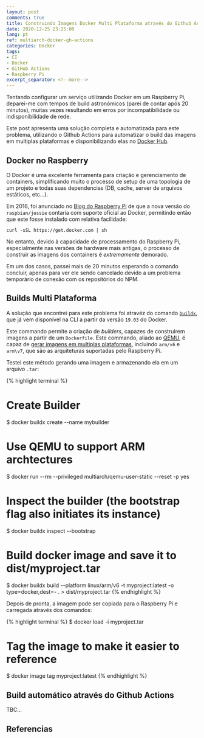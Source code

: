 ```yaml
---
layout: post
comments: true
title: Construindo Imagens Docker Multi Plataforma através do Github Actions
date: 2020-12-25 23:25:00
lang: pt
ref: multiarch-docker-gh-actions
categories: Docker
tags:
- CI
- Docker
- GitHub Actions
- Raspberry Pi  
excerpt_separator: <!--more-->
---
```


Tentando configurar um serviço utilizando Docker em um Raspberry Pi, deparei-me
com tempos de build astronómicos (parei de contar após 20 minutos), muitas
vezes resultando em erros por incompatibilidade ou indisponibilidade de rede.

Este post apresenta uma solução completa e automatizada para este problema,
utilizando o Github Actions para automatizar o build das imagens em multiplas
plataformas e disponibilizando elas no [Docker Hub][docker-hub].

<!--more-->

## Docker no Raspberry ##

O Docker é uma excelente ferramenta para criação e gerenciamento de containers,
simplificando muito o processo de setup de uma topologia de um projeto e todas
suas dependencias (DB, cache, server de arquivos estáticos, etc...).

Em 2016, foi anunciado no [Blog do Raspberry Pi][rasp-pi-docker] de que a nova
versão do `raspbian/jessie` contaria com suporte oficial ao Docker, permitindo
então que este fosse instalado com relativa facilidade:

    curl -sSL https://get.docker.com | sh

No entanto, devido à capacidade de processamento do Raspberry Pi, especialmente
nas versões de hardware mais antigas, o processo de construir as imagens dos
containers é *extremamente* demorado.

Em um dos casos, passei mais de 20 minutos esperando o comando concluir, apenas
para ver ele sendo cancelado devido a um problema temporário de conexão com os 
repositórios do NPM.

## Builds Multi Plataforma ##

A solução que encontrei para este problema foi atravéz do comando
[`buildx`][buildx-repo], que já vem disponível na CLI a partir da versão
`19.03` do Docker.

Este commando permite a criação de *builders*, capazes de construirem imagens
a partir de um `Dockerfile`. Este commando, aliado ao [QEMU][qemu], é capaz de
[gerar imagens em multiplas plataformas][buildx-repo-multi], incluindo `arm/v6`
e `arm\v7`, que são as arquiteturas suportadas pelo Raspberry Pi.

Testei este método gerando uma imagem e armazenando ela em um arquivo `.tar`:

{% highlight terminal %}
# Create Builder
$ docker buildx create --name mybuilder

# Use QEMU to support ARM archtectures
$ docker run --rm --privileged multiarch/qemu-user-static --reset -p yes

# Inspect the builder (the bootstrap flag also initiates its instance)
$ docker buildx inspect --bootstrap

# Build docker image and save it to dist/myproject.tar
$ docker buildx build --platform linux/arm/v6 -t myproject:latest -o type=docker,dest=- . > dist/myproject.tar
{% endhighlight %}

Depois de pronta, a imagem pode ser copiada para o Raspberry Pi e carregada
através dos comandos:

{% highlight terminal %}
$ docker load -i myproject.tar

# Tag the image to make it easier to reference
$ docker image tag <SHA digest> myproject:latest
{% endhighlight %}

## Build automático através do Github Actions ##

TBC...

## Referencias ##

[buildx-repo]: https://github.com/docker/buildx/
[buildx-repo-multi]: https://github.com/docker/buildx/#building-multi-platform-images
[docker-hub]: https://hub.docker.com
[qemu]: https://www.qemu.org/
[rasp-pi-docker]: https://www.raspberrypi.org/blog/docker-comes-to-raspberry-pi/